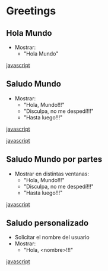 # Greetings

## Hola Mundo

* Mostrar:
  * "Hola Mundo"

[javascript](https://github.com/USantaTecla-domain-text/javascript/blob/master/greetings/1-programacionImperativa/2-sentenciasSimples/1-salida/logic.js)

## Saludo Mundo

* Mostrar:
  * "Hola, Mundo!!!"
  * "Disculpa, no me despedí!!!"
  * "Hasta luego!!!"

[javascript](https://github.com/USantaTecla-domain-text/javascript/blob/master/greetings/1-programacionImperativa/2-sentenciasSimples/1-salida.3-lineas/logic.js)

[javascript](https://github.com/USantaTecla-domain-text/javascript/blob/master/greetings/1-programacionImperativa/4-expresiones/logic.js)

## Saludo Mundo por partes

* Mostrar en distintas ventanas:
  * "Hola, Mundo!!!"
  * "Disculpa, no me despedí!!!"
  * "Hasta luego!!!"

[javascript](https://github.com/USantaTecla-domain-text/javascript/blob/master/greetings/1-programacionImperativa/2-sentenciasSimples/1-salida.3-ventanas/logic.js)

## Saludo personalizado

* Solicitar el nombre del usuario
* Mostrar:
  * "Hola, &lt;nombre&gt;!!!"

[javascript](https://github.com/USantaTecla-domain-text/javascript/blob/master/greetings/1-programacionImperativa/2-sentenciasSimples/2-entrada/logic.js)


